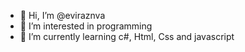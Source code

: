 - 👋 Hi, I’m @eviraznva
- 👀 I’m interested in programming 
- 🌱 I’m currently learning c#, Html, Css and javascript

